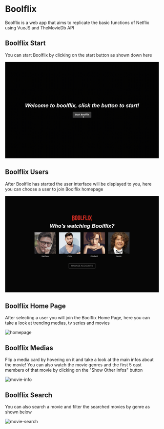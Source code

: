 # Boolflix
Boolflix is a web app that aims to replicate the basic functions of Netflix using VueJS and TheMovieDb API

## Boolflix Start
You can start Boolflix by clicking on the start button as shown down here

![intro](media/intro.gif)

## Boolflix Users
After Boolflix has started the user interface will be displayed to you, here you can choose a user to join Boolflix homepage

![users](media/users.png)

## Boolflix Home Page
After selecting a user you will join the Boolflix Home Page, here you can take a look at trending medias, tv series and movies

![homepage](media/homepage.png)

## Boolflix Medias
Flip a media card by hovering on it and take a look at the main infos about the movie! 
You can also watch the movie genres and the first 5 cast members of that movie by clicking on the "Show Other Infos" button

![movie-info](media/movie-info.gif)

## Boolflix Search
You can also search a movie and filter the searched movies by genre as shown below

![movie-search](media/movie-search.gif)


